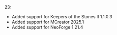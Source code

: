 23:
- Added support for Keepers of the Stones II 1.1.0.3
- Added support for MCreator 2025.1
- Added support for NeoForge 1.21.4